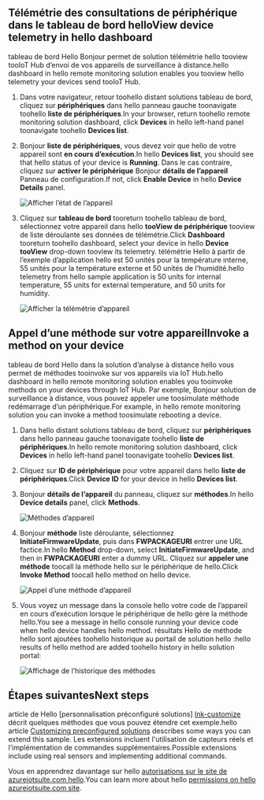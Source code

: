 ## <a name="view-device-telemetry-in-hello-dashboard"></a><span data-ttu-id="d7397-101">Télémétrie des consultations de périphérique dans le tableau de bord hello</span><span class="sxs-lookup"><span data-stu-id="d7397-101">View device telemetry in hello dashboard</span></span>
<span data-ttu-id="d7397-102">tableau de bord Hello Bonjour permet de solution télémétrie hello tooview tooIoT Hub d’envoi de vos appareils de surveillance à distance.</span><span class="sxs-lookup"><span data-stu-id="d7397-102">hello dashboard in hello remote monitoring solution enables you tooview hello telemetry your devices send tooIoT Hub.</span></span>

1. <span data-ttu-id="d7397-103">Dans votre navigateur, retour toohello distant solutions tableau de bord, cliquez sur **périphériques** dans hello panneau gauche toonavigate toohello **liste de périphériques**.</span><span class="sxs-lookup"><span data-stu-id="d7397-103">In your browser, return toohello remote monitoring solution dashboard, click **Devices** in hello left-hand panel toonavigate toohello **Devices list**.</span></span>
2. <span data-ttu-id="d7397-104">Bonjour **liste de périphériques**, vous devez voir que hello de votre appareil sont **en cours d’exécution**.</span><span class="sxs-lookup"><span data-stu-id="d7397-104">In hello **Devices list**, you should see that hello status of your device is **Running**.</span></span> <span data-ttu-id="d7397-105">Dans le cas contraire, cliquez sur **activer le périphérique** Bonjour **détails de l’appareil** Panneau de configuration.</span><span class="sxs-lookup"><span data-stu-id="d7397-105">If not, click **Enable Device** in hello **Device Details** panel.</span></span>
   
    ![Afficher l’état de l’appareil][18]
3. <span data-ttu-id="d7397-107">Cliquez sur **tableau de bord** tooreturn toohello tableau de bord, sélectionnez votre appareil dans hello **tooView de périphérique** tooview de liste déroulante ses données de télémétrie.</span><span class="sxs-lookup"><span data-stu-id="d7397-107">Click **Dashboard** tooreturn toohello dashboard, select your device in hello **Device tooView** drop-down tooview its telemetry.</span></span> <span data-ttu-id="d7397-108">télémétrie Hello à partir de l’exemple d’application hello est 50 unités pour la température interne, 55 unités pour la température externe et 50 unités de l’humidité.</span><span class="sxs-lookup"><span data-stu-id="d7397-108">hello telemetry from hello sample application is 50 units for internal temperature, 55 units for external temperature, and 50 units for humidity.</span></span>
   
    ![Afficher la télémétrie d’appareil][img-telemetry]

## <a name="invoke-a-method-on-your-device"></a><span data-ttu-id="d7397-110">Appel d’une méthode sur votre appareil</span><span class="sxs-lookup"><span data-stu-id="d7397-110">Invoke a method on your device</span></span>
<span data-ttu-id="d7397-111">tableau de bord Hello dans la solution d’analyse à distance hello vous permet de méthodes tooinvoke sur vos appareils via IoT Hub.</span><span class="sxs-lookup"><span data-stu-id="d7397-111">hello dashboard in hello remote monitoring solution enables you tooinvoke methods on your devices through IoT Hub.</span></span> <span data-ttu-id="d7397-112">Par exemple, Bonjour solution de surveillance à distance, vous pouvez appeler une toosimulate méthode redémarrage d’un périphérique.</span><span class="sxs-lookup"><span data-stu-id="d7397-112">For example, in hello remote monitoring solution you can invoke a method toosimulate rebooting a device.</span></span>

1. <span data-ttu-id="d7397-113">Dans hello distant solutions tableau de bord, cliquez sur **périphériques** dans hello panneau gauche toonavigate toohello **liste de périphériques**.</span><span class="sxs-lookup"><span data-stu-id="d7397-113">In hello remote monitoring solution dashboard, click **Devices** in hello left-hand panel toonavigate toohello **Devices list**.</span></span>
2. <span data-ttu-id="d7397-114">Cliquez sur **ID de périphérique** pour votre appareil dans hello **liste de périphériques**.</span><span class="sxs-lookup"><span data-stu-id="d7397-114">Click **Device ID** for your device in hello **Devices list**.</span></span>
3. <span data-ttu-id="d7397-115">Bonjour **détails de l’appareil** du panneau, cliquez sur **méthodes**.</span><span class="sxs-lookup"><span data-stu-id="d7397-115">In hello **Device details** panel, click **Methods**.</span></span>
   
    ![Méthodes d’appareil][13]
4. <span data-ttu-id="d7397-117">Bonjour **méthode** liste déroulante, sélectionnez **InitiateFirmwareUpdate**, puis dans **FWPACKAGEURI** entrer une URL factice.</span><span class="sxs-lookup"><span data-stu-id="d7397-117">In hello **Method** drop-down, select **InitiateFirmwareUpdate**, and then in **FWPACKAGEURI** enter a dummy URL.</span></span> <span data-ttu-id="d7397-118">Cliquez sur **appeler une méthode** toocall la méthode hello sur le périphérique de hello.</span><span class="sxs-lookup"><span data-stu-id="d7397-118">Click **Invoke Method** toocall hello method on hello device.</span></span>
   
    ![Appel d’une méthode d’appareil][14]
   

5. <span data-ttu-id="d7397-120">Vous voyez un message dans la console hello votre code de l’appareil en cours d’exécution lorsque le périphérique de hello gère la méthode hello.</span><span class="sxs-lookup"><span data-stu-id="d7397-120">You see a message in hello console running your device code when hello device handles hello method.</span></span> <span data-ttu-id="d7397-121">résultats Hello de méthode hello sont ajoutées toohello historique au portail de solution hello :</span><span class="sxs-lookup"><span data-stu-id="d7397-121">hello results of hello method are added toohello history in hello solution portal:</span></span>

    ![Affichage de l’historique des méthodes][img-method-history]

## <a name="next-steps"></a><span data-ttu-id="d7397-123">Étapes suivantes</span><span class="sxs-lookup"><span data-stu-id="d7397-123">Next steps</span></span>
<span data-ttu-id="d7397-124">article de Hello [personnalisation préconfiguré solutions] [ lnk-customize] décrit quelques méthodes que vous pouvez étendre cet exemple.</span><span class="sxs-lookup"><span data-stu-id="d7397-124">hello article [Customizing preconfigured solutions][lnk-customize] describes some ways you can extend this sample.</span></span> <span data-ttu-id="d7397-125">Les extensions incluent l'utilisation de capteurs réels et l'implémentation de commandes supplémentaires.</span><span class="sxs-lookup"><span data-stu-id="d7397-125">Possible extensions include using real sensors and implementing additional commands.</span></span>

<span data-ttu-id="d7397-126">Vous en apprendrez davantage sur hello [autorisations sur le site de azureiotsuite.com hello][lnk-permissions].</span><span class="sxs-lookup"><span data-stu-id="d7397-126">You can learn more about hello [permissions on hello azureiotsuite.com site][lnk-permissions].</span></span>

[13]: ./media/iot-suite-visualize-connecting/suite4.png
[14]: ./media/iot-suite-visualize-connecting/suite7-1.png
[18]: ./media/iot-suite-visualize-connecting/suite10.png
[img-telemetry]: ./media/iot-suite-visualize-connecting/telemetry.png
[img-method-history]: ./media/iot-suite-visualize-connecting/history.png
[lnk-customize]: ../articles/iot-suite/iot-suite-guidance-on-customizing-preconfigured-solutions.md
[lnk-permissions]: ../articles/iot-suite/iot-suite-permissions.md
